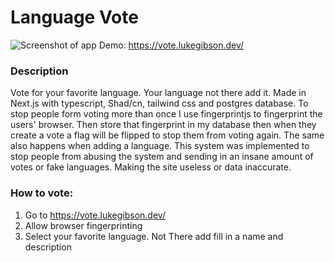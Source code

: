 # Language Vote
![Screenshot of app](https://utfs.io/f/XYf3vgwsdO6e0VFQIJsd2IdWxTYK378LAQVFOrB5EpyXgtvk)
Demo: https://vote.lukegibson.dev/
### Description
Vote for your favorite language. Your language not there add it. 
Made in Next.js with typescript, Shad/cn, tailwind css and postgres database.
To stop people form voting more than once I use fingerprintjs to fingerprint
the users' browser. Then store that fingerprint in my database then when they
create a vote a flag will be flipped to stop them from voting again. The same also happens when adding a language. 
This system was implemented to stop people from abusing the system and sending in an insane amount of votes or fake languages.
Making the site useless or data inaccurate.

### How to vote:
1. Go to https://vote.lukegibson.dev/
2. Allow browser fingerprinting
3. Select your favorite language. Not There add fill in a name and description